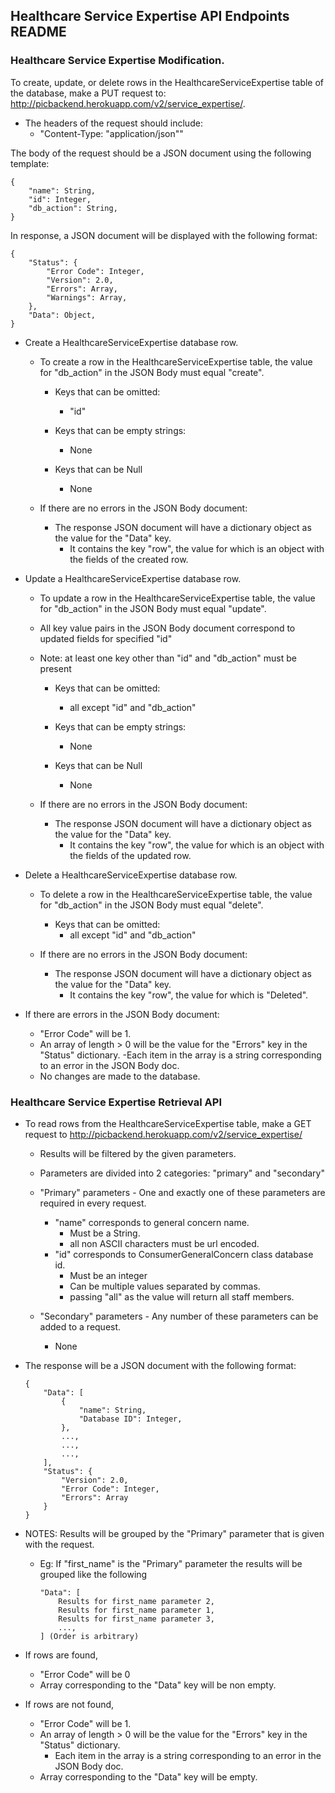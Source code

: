 ## Healthcare Service Expertise API Endpoints README

### Healthcare Service Expertise Modification.
To create, update, or delete rows in the HealthcareServiceExpertise table of the database, make a PUT request to: http://picbackend.herokuapp.com/v2/service_expertise/.

- The headers of the request should include: 
    - "Content-Type: "application/json""
    
The body of the request should be a JSON document using the following template:

```
{
    "name": String,
    "id": Integer,
    "db_action": String,
}
```

In response, a JSON document will be displayed with the following format:
```
{
    "Status": {
        "Error Code": Integer,
        "Version": 2.0,
        "Errors": Array,
        "Warnings": Array,
    },
    "Data": Object,
}
```

- Create a HealthcareServiceExpertise database row.
    - To create a row in the HealthcareServiceExpertise table, the value for "db_action" in the JSON Body must equal "create".
    
        - Keys that can be omitted:
            - "id"
            
        - Keys that can be empty strings:
            - None
            
        - Keys that can be Null
            - None

    - If there are no errors in the JSON Body document:        
        - The response JSON document will have a dictionary object as the value for the "Data" key.
            - It contains the key "row", the value for which is an object with the fields of the created row.
    
- Update a HealthcareServiceExpertise database row.
    - To update a row in the HealthcareServiceExpertise table, the value for "db_action" in the JSON Body must equal "update".
    - All key value pairs in the JSON Body document correspond to updated fields for specified "id"
    - Note: at least one key other than "id" and "db_action" must be present
    
        - Keys that can be omitted:
            - all except "id" and "db_action"
        
        - Keys that can be empty strings:
            - None
        
        - Keys that can be Null
            - None
        
    - If there are no errors in the JSON Body document:
        - The response JSON document will have a dictionary object as the value for the "Data" key.
            - It contains the key "row", the value for which is an object with the fields of the updated row.

- Delete a HealthcareServiceExpertise database row.
    - To delete a row in the HealthcareServiceExpertise table, the value for "db_action" in the JSON Body must equal "delete".
    
        - Keys that can be omitted:
            - all except "id" and "db_action"
        
    - If there are no errors in the JSON Body document:
        - The response JSON document will have a dictionary object as the value for the "Data" key.
            - It contains the key "row", the value for which is "Deleted".
    
- If there are errors in the JSON Body document:
    - "Error Code" will be 1.
    - An array of length > 0 will be the value for the "Errors" key in the "Status" dictionary.
        -Each item in the array is a string corresponding to an error in the JSON Body doc.
    - No changes are made to the database.
    
    
### Healthcare Service Expertise Retrieval API
- To read rows from the HealthcareServiceExpertise table, make a GET request to http://picbackend.herokuapp.com/v2/service_expertise/
    - Results will be filtered by the given parameters.
    - Parameters are divided into 2 categories: "primary" and "secondary"
    
    - "Primary" parameters - One and exactly one of these parameters are required in every request.
        - "name" corresponds to general concern name.
            - Must be a String.
            - all non ASCII characters must be url encoded.
        - "id" corresponds to ConsumerGeneralConcern class database id.
            - Must be an integer
            - Can be multiple values separated by commas.
            - passing "all" as the value will return all staff members.
    
    - "Secondary" parameters - Any number of these parameters can be added to a request.
        - None
        
- The response will be a JSON document with the following format:
    ```
    {
        "Data": [
            {
                "name": String,
                "Database ID": Integer,
            },
            ...,
            ...,
            ...,
        ],
        "Status": {
            "Version": 2.0,
            "Error Code": Integer,
            "Errors": Array
        }
    }
    ```

- NOTES: Results will be grouped by the "Primary" parameter that is given with the request.
    - Eg: If "first_name" is the "Primary" parameter the results will be grouped like the following
        
        ```
        "Data": [
            Results for first_name parameter 2,
            Results for first_name parameter 1,
            Results for first_name parameter 3,
            ...,
        ] (Order is arbitrary)
        ```
        
- If rows are found,
    - "Error Code" will be 0
    - Array corresponding to the "Data" key will be non empty.
- If rows are not found,
    - "Error Code" will be 1.
    - An array of length > 0 will be the value for the "Errors" key in the "Status" dictionary.
        - Each item in the array is a string corresponding to an error in the JSON Body doc.
    - Array corresponding to the "Data" key will be empty.